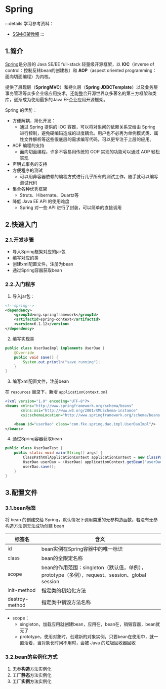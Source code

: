 # Spring

:::details 学习参考资料：

- [SSM框架教程](https://www.bilibili.com/video/BV1WZ4y1P7Bp)
  :::

## 1.简介

[Spring](https://spring.io/)是分层的 Java SE/EE full-stack 轻量级开源框架，以 **IOC**（inverse of control：控制反转bean的创建权）和
**AOP**（aspect
oriented programming：面向切面编程）为内核。

提供了展现层（**SpringMVC**）和持久层（**Spring JDBCTemplate**）以及业务层事务管理等众多企业级应用技术，还能整合开源世界众多著名的第三方框架和类库，逐渐成为使用最多的Java
EE企业应用开源框架。

Spring 的优势：

- 方便解耦，简化开发：
    - 通过 Spring 提供的 IOC 容器，可以将对象间的依赖关系交给由 Spring
      进行控制，避免硬编码造成的过度耦合。用户也不必再为单例模式类、属性文件解析等这些很底层的需求编写代码，可以更专注于上层的应用。
- AOP 编程的支持
    - 面向切面编程，许多不容易用传统的 OOP 实现的功能可以通过 AOP 轻松实现
- 声明式事务的支持
- 方便程序的测试
    - 可以用非容器依赖的编程方式进行几乎所有的测试工作，随手就可以编写测试代码
- 集合各种优秀框架
    - Struts、Hibernate、Quartz等
- 降低 Java EE API 的使用难度
    - Spring 对一些 API 进行了封装，可以简单的直接调用

## 2.快速入门

### 2.1.开发步骤

- 导入Spring框架对应的jar包
- 编写对应的类
- 创建xml配置文件，注册为bean
- 通过Spring容器获取bean

### 2.2.入门程序

1. 导入jar包：

```xml
<!--spring-->
<dependency>
    <groupId>org.springframework</groupId>
    <artifactId>spring-context</artifactId>
    <version>6.1.12</version>
</dependency>
```

2. 编写实现类

```java
public class UserDaoImpl implements UserDao {
    @Override
    public void save() {
        System.out.println("save running");
    }
}
```

3. 编写xml配置文件，注册bean

在 `resources` 目录下，新增 `applicationContext.xml`

```xml
<?xml version="1.0" encoding="UTF-8"?>
<beans xmlns="http://www.springframework.org/schema/beans"
       xmlns:xsi="http://www.w3.org/2001/XMLSchema-instance"
       xsi:schemaLocation="http://www.springframework.org/schema/beans http://www.springframework.org/schema/beans/spring-beans.xsd">

    <bean id="userDao" class="com.fkx.spring.dao.impl.UserDaoImpl"/>
</beans>
```

4. 通过Spring容器获取bean

```java
public class UserDaoTest {
    public static void main(String[] args) {
        ClassPathXmlApplicationContext applicationContext = new ClassPathXmlApplicationContext("applicationContext.xml");
        UserDao userDao = (UserDao) applicationContext.getBean("userDao");
        userDao.save();
    }
}
```

## 3.配置文件

### 3.1.bean标签

将 bean 的创建交给 Spring，默认情况下调用类重的无参构造函数，若没有无参构造方法则无法成功创建 bean

| 标签名            | 含义                                                                       |
|----------------|--------------------------------------------------------------------------|
| id             | bean实例在Spring容器中的唯一标识                                                    |
| class          | bean的全限定名称                                                               |
| scope          | bean的作用范围：singleton（默认值，单例），prototype（多例），request、session、global session |
| init-method    | 指定类的初始化方法                                                                |
| destroy-method | 指定类中销毁方法名称                                                               |

- scope：
    - singleton，加载应用就创建bean，应用在，bean在，销毁容器，bean就无了
    - prototype，使用对象时，创建新的对象实例，只要bean在使用中，就一直活着，当对象长时间不用时，会被 Java 的垃圾回收器回收

### 3.2.bean的实例化方式

1. 无参**构造**方法实例化
2. 工厂**静态**方法实例化
3. 工厂**实例**方法实例化

